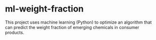 # ml-weight-fraction
This project uses machine learning (Python) to optimize an algorithm that can predict the weight fraction of emerging chemicals in consumer products.
